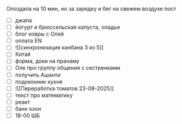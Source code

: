 Опоздала на 10 мин, но за зарядку и бег на свежем воздухе пост
- [ ] джапа 
- [ ] йогурт и брюссельская капуста, оладьи
- [ ] блог ковры с Олей 
- [ ] оплата EN
- [ ] ![[синхронизация канбана 3 из 5]]
- [ ] Китай
- [ ] форма, доки на пранаму
- [ ] Оле про группу общения с сестренками
- [ ] получить Ашанти
- [ ] подоконник кухня
- [ ] ![[Переработка томатов 23-08-2025]]
- [ ] текст про математику
- [ ] реакт
- [ ] банк озон
- [ ] 18-00 ШБ